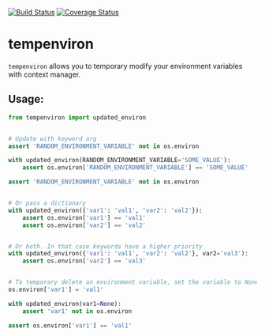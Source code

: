 [![Build Status](https://travis-ci.org/u1234x1234/tempenviron.svg?branch=master)](https://travis-ci.org/u1234x1234/tempenviron)
[![Coverage Status](https://coveralls.io/repos/github/u1234x1234/tempenviron/badge.svg?branch=master)](https://coveralls.io/github/u1234x1234/tempenviron?branch=master)

# tempenviron

`tempenviron` allows you to temporary modify your environment variables with context manager.

## Usage:
```python
from tempenviron import updated_environ


# Update with keyword arg
assert 'RANDOM_ENVIRONMENT_VARIABLE' not in os.environ

with updated_environ(RANDOM_ENVIRONMENT_VARIABLE='SOME_VALUE'):
    assert os.environ['RANDOM_ENVIRONMENT_VARIABLE'] == 'SOME_VALUE'

assert 'RANDOM_ENVIRONMENT_VARIABLE' not in os.environ


# Or pass a dictionary
with updated_environ({'var1': 'val1', 'var2': 'val2'}):
    assert os.environ['var1'] == 'val1'
    assert os.environ['var2'] == 'val2'


# Or both. In that case keywords have a higher priority
with updated_environ({'var1': 'val1', 'var2': 'val2'}, var2='val3'):
    assert os.environ['var2'] == 'val3'


# To temporary delete an environment variable, set the variable to None
os.environ['var1'] = 'val1'

with updated_environ(var1=None):
    assert 'var1' not in os.environ

assert os.environ['var1'] == 'val1'

```
